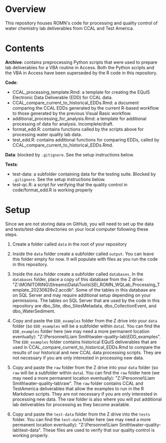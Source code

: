 # Overview

This repository houses ROMN's code for processing and quality control of water chemistry lab deliverables from CCAL and Test America.

# Contents

**Archive**: contains preprocessing Python scripts that were used to prepare lab deliverables for a VBA routine in Access. 
Both the Python scripts and the VBA in Access have been superseded by the R code in this repository.

**Code**:

- CCAL_processing_template.Rmd: a template for creating the EQuIS Electronic Data Deliverable (EDD) for CCAL data.
- CCAL_compare_current_to_historical_EDDs.Rmd: a document comparing the CCAL EDDs generated by the current R-based workflow to those generated by the previous Visual Basic workflow.
- additional_processing_for_analysis.Rmd: a template for additional processing of data for analysis. Incomplete/draft.
- format_edd.R: contains functions called by the scripts above for processing water quality lab data.
- test_edd.R: contains additional functions for comparing EDDs, called by CCAL_compare_current_to_historical_EDDs.Rmd.

**Data**: blocked by `.gitignore`. See the setup instructions below.

**Tests**:

- test-data: a subfolder containing data for the testing suite. Blocked by `.gitignore`. See the setup instructions below.
- test-qc.R: a script for verifying that the quality control in code/format_edd.R is working properly

# Setup

Since we are not storing data on GitHub, you will need to set up the data and tests/test-data directories on your local computer following these steps.

1. Create a folder called `data` in the root of your repository

2. Inside the `data` folder create a subfolder called `output`. 
You can leave this folder empty for now.
It will populate with files as you run the code in this repository.

3. Inside the `data` folder create a subfolder called `databases`.
In the `databases` folder, place a copy of this database from the Z drive: "Z:\MONITORING\Streams\Data\Tools\SEI_ROMN_WQLab_Processing_Template_20230628v2.accdb".
Some of the tables in this database are on SQL Server and may require additional setup depending on your permissions.
The tables on SQL Server that are used by the code in this repository are dbo_Site, dbo_SitesMetadata, dbo_CollectionEvent, and dbo_WaterSediment.

4. Copy and paste the `EDD_examples` folder from the Z drive into your `data` folder (so `EDD_examples` will be a subfolder within `data`).
You can find the `EDD_examples` folder here (we may need a more permanent location eventually): "Z:\Personnel\Liam Smith\water-quality-lab\EDD_examples".
The `EDD_examples` folder contains historical EQuIS deliverables that are used in CCAL_compare_current_to_historical_EDDs.Rmd to compare the results of our historical and new CCAL data processing scripts. 
They are not necessary if you are only interested in processing new data.

5. Copy and paste the `raw` folder from the Z drive into your `data` folder (so `raw` will be a subfolder within `data`).
You can find the `raw` folder here (we may need a more permanent location eventually): "Z:\Personnel\Liam Smith\water-quality-lab\raw".
The `raw` folder contains CCAL and TestAmerica deliverables that allow the examples to run in the R Markdown scripts.
They are not necessary if you are only interested in processing new data.
The raw folder is also where you will put additional lab deliverables for processing as they become available.

6. Copy and paste the `test-data` folder from the Z drive into the `tests` folder.
You can find the `test-data` folder here (we may need a more permanent location eventually): "Z:\Personnel\Liam Smith\water-quality-lab\test-data".
These files are used to verify that our quality control is working properly.

